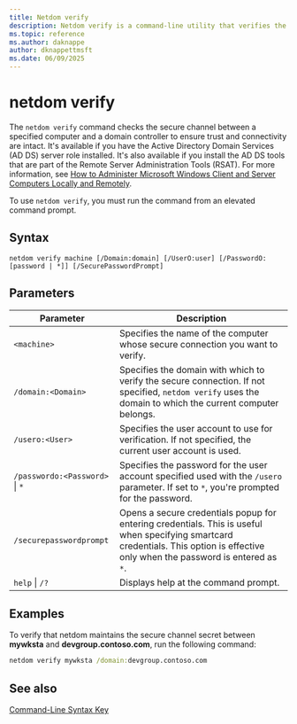 ```yaml
---
title: Netdom verify
description: Netdom verify is a command-line utility that verifies the secure channel between a specified computer and a domain controller in Windows Server.
ms.topic: reference
ms.author: daknappe
author: dknappettmsft
ms.date: 06/09/2025
---
```


# netdom verify

The `netdom verify` command checks the secure channel between a specified computer and a domain controller to ensure trust and connectivity are intact. It's available if you have the Active Directory Domain Services (AD DS) server role installed. It's also available if you install the AD DS tools that are part of the Remote Server Administration Tools (RSAT). For more information, see [How to Administer Microsoft Windows Client and Server Computers Locally and Remotely](/previous-versions/windows/it-pro/windows-server-2008-R2-and-2008/ee649281(v=ws.10)).

To use `netdom verify`, you must run the command from an elevated command prompt.

## Syntax

```
netdom verify machine [/Domain:domain] [/UserO:user] [/PasswordO:[password | *]] [/SecurePasswordPrompt]
```

## Parameters

| Parameter | Description |
|-----------|-------------|
| `<machine>` | Specifies the name of the computer whose secure connection you want to verify. |
| `/domain:<Domain>` | Specifies the domain with which to verify the secure connection. If not specified, `netdom verify` uses the domain to which the current computer belongs. |
| `/usero:<User>` | Specifies the user account to use for verification. If not specified, the current user account is used. |
| `/passwordo:<Password>` \| `*` | Specifies the password for the user account specified used with the `/usero` parameter. If set to `*`, you're prompted for the password. |
| `/securepasswordprompt` | Opens a secure credentials popup for entering credentials. This is useful when specifying smartcard credentials. This option is effective only when the password is entered as `*`. |
| `help` \| `/?` | Displays help at the command prompt. |

## Examples

To verify that netdom maintains the secure channel secret between **mywksta** and **devgroup.contoso.com**, run the following command:

```cmd
netdom verify mywksta /domain:devgroup.contoso.com
```

## See also

[Command-Line Syntax Key](command-line-syntax-key.md)
